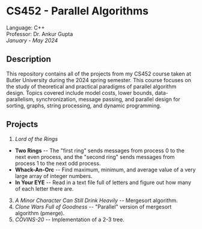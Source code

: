 # CS452 - Parallel Algorithms
Language: C++\
Professor: Dr. Ankur Gupta\
*January - May 2024*

## Description
This repository contains all of the projects from my CS452 course taken at Butler University during the 2024 spring semester. 
This course focuses on the study of theoretical and practical paradigms of parallel algorithm design. Topics covered include model costs, lower bounds, data-parallelism, synchronization, message passing, and parallel design for sorting, graphs, string processing, and dynamic programming.

## Projects 
1. *Lord of the Rings*
  - **Two Rings** -- The "first ring" sends messages from process 0 to the next even process, and the "second ring" sends messages from process 1 to the next odd process.
  - **Whack-An-Orc** -- Find maximum, minimum, and average value of a very large array of integer numbers.
  - **In Your EYE** -- Read in a text file full of letters and figure out how many of each letter there are.
3. *A Minor Character Can Still Drink Heavily* -- Mergesort algorithm.
4. *Clone Wars Full of Goodness* -- "Parallel" version of mergesort algorithm (pmerge).
5. *COVINS-20* -- Implementation of a 2-3 tree.
